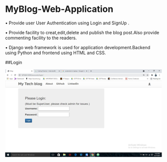 # MyBlog-Web-Application
• Provide user User Authentication using Login and SignUp . 

• Provide facility to creat,edit,delete and publish the blog post.Also provide commenting facility to the readers.

• Django web framework is used for application development.Backend using Python and frontend using HTML and CSS.

##Login

<img src="Login.JPG" alt="My Blog" /> 
